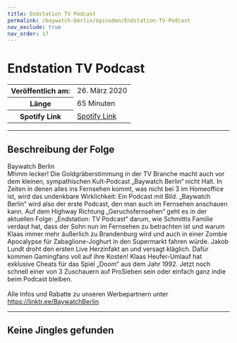 ```yaml
---
title: Endstation TV Podcast
permalink: /baywatch-berlin/episoden/Endstation-TV-Podcast
nav_exclude: true
nav_order: 17
---
```


# Endstation TV Podcast
<table class="resp-table dcf-table dcf-table-responsive dcf-table-bordered dcf-table-striped dcf-w-100%">
                    <tbody>
                        <tr>
                            <th scope="row">Veröffentlich am:</th>
                            <td data-label="Veröffentlich am:">26. März 2020</td>
                        </tr>
                        <tr>
                            <th scope="row">Länge </th>
                            <td data-label="Länge ">65 Minuten</td>
                        </tr><tr>
                                <th scope="row">Spotify Link</th>
                                <td data-label="Spotify Link"><a href="https://open.spotify.com/episode/6YnPB6iYi3VCz7dnyeHkLQ">Spotify Link</a></td>
                            </tr></tbody>
                </table>

***

## Beschreibung der Folge

<div>
Baywatch Berlin <br> Mhmm lecker! Die Goldgräberstimmung in der TV Branche macht auch vor dem kleinen, sympathischen Kult-Podcast „Baywatch Berlin“ nicht Halt. In Zeiten in denen alles ins Fernsehen kommt, was nicht bei 3 im Homeoffice ist, wird das undenkbare Wirklichkeit: Ein Podcast mit Bild. „Baywatch Berlin“ wird also der erste Podcast, den man auch im Fernsehen anschauen kann. Auf dem Highway Richtung „Geruchsfernsehen“ geht es in der aktuellen Folge: „Endstation: TV Podcast“ darum, wie Schmittis Familie verdaut hat, dass der Sohn nun im Fernsehen zu betrachten ist und warum Klaas immer mehr äußerlich zu Brandenburg wird und auch in einer Zombie Apocalypse für Zabaglione-Joghurt in den Supermarkt fahren würde. Jakob Lundt droht den ersten Live Herzinfakt an und versagt kläglich. Dafür kommen Gamingfans voll auf ihre Kosten! Klaas Heufer-Umlauf hat exklusive Cheats für das Spiel „Doom“ aus dem Jahr 1992. Jetzt noch schnell einer von 3 Zuschauern auf ProSieben sein oder einfach ganz indie beim Podcast bleiben. <br>  <br> Alle Infos und Rabatte zu unseren Werbepartnern unter <a href="https://linktr.ee/BaywatchBerlin">https://linktr.ee/BaywatchBerlin</a>  
</div>

***

## Keine Jingles gefunden